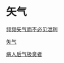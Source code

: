 # 矢气[频频矢气而不必见泄利](https://www.gmzyjc.com/search/result?wd=频频矢气而不必见泄利)[矢气](https://www.gmzyjc.com/search/result?wd=矢气)[病人后气极臭者](https://www.gmzyjc.com/search/result?wd=病人后气极臭者)